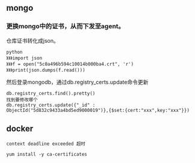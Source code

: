 ## mongo

### 更换mongo中的证书，从而下发至agent。

仓库证书转化成json。

```
python
》》》import json
》》》f = open("5c0a496b594c10014b000ba4.crt", 'r')
》》》print(json.dumps(f.read()))
```

然后登录mongodb，通过db.registry_certs.update命令更新

```
db.registry_certs.find().pretty()
找到要修改哪个
db.registry_certs.update({"_id" : ObjectId("5d832c9433a4bd5ed9000019")},{$set:{cert:"xxx",key:"xxx"}})
```

## docker

```
context deadline exceeded 超时

yum install -y ca-certificates